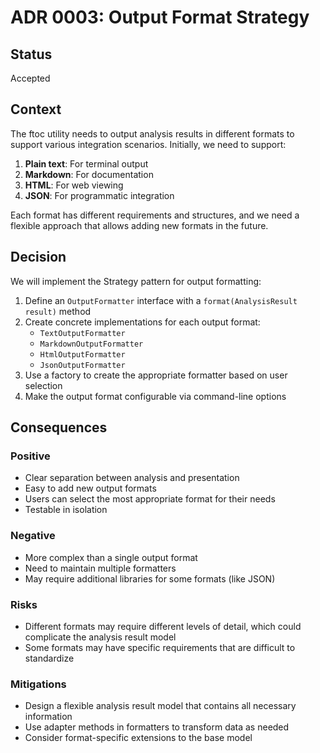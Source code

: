 # ADR 0003: Output Format Strategy

## Status

Accepted

## Context

The ftoc utility needs to output analysis results in different formats to support various integration scenarios. Initially, we need to support:

1. **Plain text**: For terminal output
2. **Markdown**: For documentation
3. **HTML**: For web viewing
4. **JSON**: For programmatic integration

Each format has different requirements and structures, and we need a flexible approach that allows adding new formats in the future.

## Decision

We will implement the Strategy pattern for output formatting:

1. Define an `OutputFormatter` interface with a `format(AnalysisResult result)` method
2. Create concrete implementations for each output format:
   - `TextOutputFormatter`
   - `MarkdownOutputFormatter` 
   - `HtmlOutputFormatter`
   - `JsonOutputFormatter`
3. Use a factory to create the appropriate formatter based on user selection
4. Make the output format configurable via command-line options

## Consequences

### Positive

- Clear separation between analysis and presentation
- Easy to add new output formats
- Users can select the most appropriate format for their needs
- Testable in isolation

### Negative

- More complex than a single output format
- Need to maintain multiple formatters
- May require additional libraries for some formats (like JSON)

### Risks

- Different formats may require different levels of detail, which could complicate the analysis result model
- Some formats may have specific requirements that are difficult to standardize

### Mitigations

- Design a flexible analysis result model that contains all necessary information
- Use adapter methods in formatters to transform data as needed
- Consider format-specific extensions to the base model